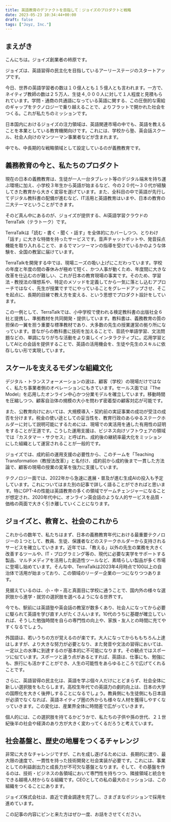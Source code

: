 ```yaml
---
title: 英語教育のデファクトを目指して：ジョイズのプロダクトと戦略
date: 2023-05-23 10:34:44+00:00
draft: false
tags: ["Joyz, Inc."]
---
```

## まえがき

こんにちは。ジョイズ創業者の柿原です。

ジョイズは、英語習得の民主化を目指しているアーリーステージのスタートアップです。

今日、世界の英語学習者の数は１０億人とも１５億人とも言われます。一方で、ネイティブ教師の数は２５万人、生徒４,０００人に対して１人程度と見積もられています。学問・通商の共通語になっている英語に関する、この圧倒的な需給のギャップをテクノロジーで乗り越えることで、よりフラットで開かれた社会をつくる。これが私たちのミッションです。

日本国内におけるジョイズの注力領域は、英語関連市場の中でも、英語を教えることを本業としている教育機関向けです。これには、学校から塾、英会話スクール、社会人向けのマンツーマン事業者などが含まれます。

中でも、中長期的な戦略領域として設定しているのが義務教育です。

## 義務教育の今と、私たちのプロダクト

現在の日本の義務教育は、生徒が一人一台タブレット等のデジタル端末を持ち運ぶ環境に加え、小学校３年生から英語が始まるなど、今の２０代〜３０代が経験してきた教育から大きく変容を遂げています。また、全科目の中で英語が先行してデジタル教科書の配備が進むなど、IT活用と英語教育はいまや、日本の教育の二大テーマということができます。

そのど真ん中にあるのが、ジョイズが提供する、AI英語学習クラウドのTerraTalk（テラトーク）です。

TerraTalkは「読む・書く・聞く・話す」を全体的にカバーしつつ、とりわけ「話す」に大きな特徴を持ったサービスです。音声チャットボットや、発音採点機能を取り入れることで、まるでマンツーマンの指導を受けているかのような体験を、全国の教室に届けています。

TerraTalkを開発する中では、現場ニーズの吸い上げにこだわっています。学校の年度と年度の間の春休みが極めて短く、かつ人事が動くため、年度間に大きな改革を仕込むのが難しい、これが日本の教育現場の事実です。そのため、学習法・教授法の理想系や、特定のメソッドを定義してから一気に落とし込むアプローチではなく、先生が授業ですでにやっていることをグレードアップさせ、そこを起点に、長期的目線で教え方を変える、という思想でプロダクト設計をしています。

この一例として、TerraTalkでは、小中学校で使われる検定教科書の出版社全６社と提携し、準拠教材を共同開発・提供しています。教科書は、義務教育の質の担保の一翼を担う重要な標準教材であり、大多数の先生の授業運営の拠り所になっています。昔ながらの教科書に技術を加えることで、音読や単語学習、文法問題などの、単調になりがちな活動をより楽しくインタラクティブに。応用学習としてAIとの会話を提供することで、英語の活用機会を、生徒や先生のスキルに依存しない形で実現しています。

## スケールを支えるモダンな組織文化

デジタル・トランスフォーメーションの波は、顧客（学校）の現場だけではなく、私たち事業者側のオペレーションにもきています。セールス面では『The Model』を応用したオンライン中心かつ分業モデルを確立しています。移動時間を圧縮しつつ、顧客自治体の規模の大小を問わず密着型の顧客対応が可能です。

また、公教育向けにおいては、大規模導入・契約前の実証事業の成功が受注の成否を分けます。税金の使い途としての妥当性を、教育行政のあらゆるステークホルダーに対して説明可能にするためには、現場での実活用を通した有用性の証明をすることが王道です。こうした運用支援は、ビジネス向けソフトウェアの領域では『カスタマー・サクセス』と呼ばれ、成約後の継続率最大化をミッションにした組織として運営されることが一般的です。

ジョイズでは、成約前の運用支援の必要性から、このチームを「Teaching Transformation（教授法改革）」と名付け、成約前から成約後まで一貫した方法論で、顧客の現場の授業の変革を強力に支援しています。

テクノロジー面では、2022年から急速に進展・普及が進む生成AIの投入も予定しています。これについてはまた別の記事で詳しく語ることができればと思います。特にGPT-4の性能は英語教育の多くの領域でゲームチェンジャーになることが想定され、2020年代中に、オンライン英会話のような人的サービスを品質・価格の両面で大きく引き離していくことになります。

## ジョイズと、教育と、社会のこれから

これからの数年で、私たちはまず、日本の義務教育年代における最重要テクノロジーの１つとして、教員、生徒、保護者などのステークホルダーから支持されるサービスを確立していきます。近年では、「教える」以外の先生の業務を大きく改善するツールや、IT・プログラミング等の、現代に必要な実学をサポートする製品、マルチメディアを活用した創造性ツールなど、素晴らしい製品が多く市場に登場し始めています。そんな中、TerraTalkは2023年4月時点で100以上の自治体で活用が始まっており、この領域のリーダー企業の一つになりつつあります。

見据えているのは、小・中・高と真面目に学校に通うことで、国内外の様々な選択肢から進学・就労の選択肢を選べるようになる世界です。

今でも、駅前には英語塾や英会話の教室が数多くあり、社会人になってから必要に駆られて英語を学び直す人がたくさんいます。10代のうちに基礎が確立していれば、そうした勉強時間を自らの専門性の向上や、家族・友人との時間に充てやすくなるでしょう。

外国語は、若いうちの方が覚えるのが楽です。大人になってからももちろん上達はしますが、より大きな努力が必要となり、また発音や文法の習得においては、一定以上の水準に到達するのが基本的に不可能になります。その観点ではスポーツに似ています。スポーツと違う点があるとすれば、英語は、仕事にも、勉強にも、旅行にも活かすことができ、人生の可能性をあらゆるところで広げてくれることです。

さらに、英語習得の民主化は、英語を学ぶ個々人だけにとどまらず、社会全体に新しい選択肢をもたらします。高校生年代での英語力の劇的向上は、日本の大学の国際化を大きく後押しすることになるでしょう。教員側にも生徒側にも日本語が必須でなくなれば、英語ネイティブ圏の外からも様々な人材を獲得しやすくなっていきます。この変化は、産業界全体に時間差で広がっていきます。

個人的には、この選択肢を持てるかどうかで、私たちの子供や孫の世代、２１世紀後半の社会や経済のあり方が大きく変わってくるだろうと考えています。

## 社会基盤と、歴史の地層をつくるチャレンジ

非常に大きなチャレンジですが、これを成し遂げるためには、長期的に渡り、最大限の速度で、一貫性を持った技術開発と社会実装が必要です。これには、事業としての利益創出力と成長力が不可欠な基盤となります。そして、その基盤を作るのは、技術・ビジネスの各領域において専門性を持ちつつ、隣接領域と統合をできる越境人材からなる組織です。CEOとしての私の最大のミッションは、この組織をつくることにあります。

ジョイズ株式会社は、直近で資金調達を完了し、さまざまなポジションで採用を進めています。

この記事の内容にピンと来た方はぜひ一度、お話をさせてください。
